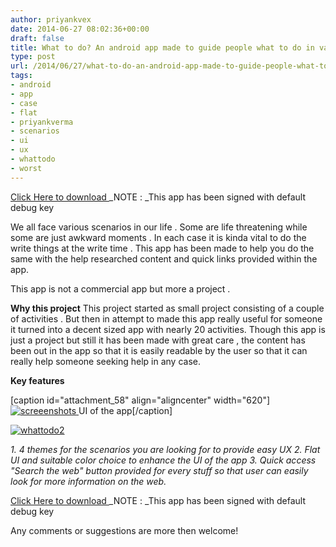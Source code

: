 ```yaml
---
author: priyankvex
date: 2014-06-27 08:02:36+00:00
draft: false
title: What to do? An android app made to guide people what to do in various scenarios.
type: post
url: /2014/06/27/what-to-do-an-android-app-made-to-guide-people-what-to-do-in-various-scenarios/
tags:
- android
- app
- case
- flat
- priyankverma
- scenarios
- ui
- ux
- whattodo
- worst
---
```


[Click Here to download ](https://www.dropbox.com/s/xdpohqo46sp4is4/WhatToDo.apk)
_NOTE : _This app has been signed with default debug key

We all face various scenarios in our life . Some are life threatening while some are just awkward moments . In each case it is kinda vital to do the write things at the write time . This app has been made to help you do the same with the help researched content and quick links provided within the app.

This app is not a commercial app but more a project .



**Why this project**
This project started as small project consisting of a couple of activities . But then in attempt to made this app really useful for someone it turned into a decent sized app with nearly 20 activities.
Though this app is just a project but still it has been made with great care , the content has been out in the app so that it is easily readable by the user so that it can really help someone seeking help in any case.

**Key features**

[caption id="attachment_58" align="aligncenter" width="620"][![screeenshots](http://priyankvex.files.wordpress.com/2014/06/whattodo4.png)
](https://priyankvex.files.wordpress.com/2014/06/whattodo4.png) UI of the app[/caption]

[![whattodo2](http://priyankvex.files.wordpress.com/2014/06/whattodo2.png)
](https://priyankvex.files.wordpress.com/2014/06/whattodo2.png)

_1. 4 themes for the scenarios you are looking for to provide easy UX_
_2. Flat UI and suitable color choice to enhance the UI of the app_
_3. Quick access "Search the web" button provided for every stuff so that user can easily look for more information on the web._

[Click Here to download ](https://www.dropbox.com/s/xdpohqo46sp4is4/WhatToDo.apk)
_NOTE : _This app has been signed with default debug key

Any comments or suggestions are more then welcome!
